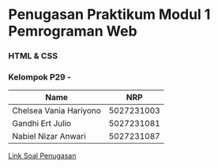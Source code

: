 # Penugasan Praktikum Modul 1 Pemrograman Web

### HTML & CSS

### Kelompok P29 -

| Name                              |     NRP    |
| ----------------------------------|------------|
| Chelsea Vania Hariyono            | 5027231003 | 
| Gandhi Ert Julio                  | 5027231081 |
| Nabiel Nizar Anwari               | 5027231087 |


[Link Soal Penugasan](https://docs.google.com/document/d/1AS352Y687PYtlvJDPTDvVxL-JDJvvkvQc9I63m27NFw/edit?usp=sharing)
